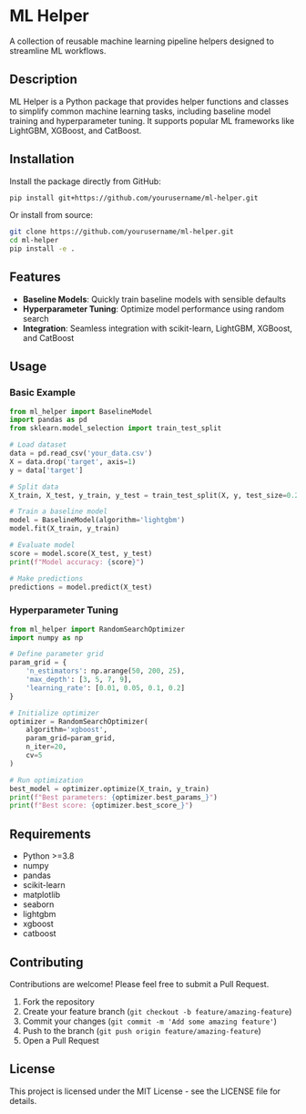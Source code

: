 # ML Helper

A collection of reusable machine learning pipeline helpers designed to streamline ML workflows.

## Description

ML Helper is a Python package that provides helper functions and classes to simplify common machine learning tasks, including baseline model training and hyperparameter tuning. It supports popular ML frameworks like LightGBM, XGBoost, and CatBoost.

## Installation

Install the package directly from GitHub:

```bash
pip install git+https://github.com/yourusername/ml-helper.git
```

Or install from source:

```bash
git clone https://github.com/yourusername/ml-helper.git
cd ml-helper
pip install -e .
```

## Features

- **Baseline Models**: Quickly train baseline models with sensible defaults
- **Hyperparameter Tuning**: Optimize model performance using random search
- **Integration**: Seamless integration with scikit-learn, LightGBM, XGBoost, and CatBoost

## Usage

### Basic Example

```python
from ml_helper import BaselineModel
import pandas as pd
from sklearn.model_selection import train_test_split

# Load dataset
data = pd.read_csv('your_data.csv')
X = data.drop('target', axis=1)
y = data['target']

# Split data
X_train, X_test, y_train, y_test = train_test_split(X, y, test_size=0.2, random_state=42)

# Train a baseline model
model = BaselineModel(algorithm='lightgbm')
model.fit(X_train, y_train)

# Evaluate model
score = model.score(X_test, y_test)
print(f"Model accuracy: {score}")

# Make predictions
predictions = model.predict(X_test)
```

### Hyperparameter Tuning

```python
from ml_helper import RandomSearchOptimizer
import numpy as np

# Define parameter grid
param_grid = {
    'n_estimators': np.arange(50, 200, 25),
    'max_depth': [3, 5, 7, 9],
    'learning_rate': [0.01, 0.05, 0.1, 0.2]
}

# Initialize optimizer
optimizer = RandomSearchOptimizer(
    algorithm='xgboost',
    param_grid=param_grid,
    n_iter=20,
    cv=5
)

# Run optimization
best_model = optimizer.optimize(X_train, y_train)
print(f"Best parameters: {optimizer.best_params_}")
print(f"Best score: {optimizer.best_score_}")
```

## Requirements

- Python >=3.8
- numpy
- pandas
- scikit-learn
- matplotlib
- seaborn
- lightgbm
- xgboost
- catboost

## Contributing

Contributions are welcome! Please feel free to submit a Pull Request.

1. Fork the repository
2. Create your feature branch (`git checkout -b feature/amazing-feature`)
3. Commit your changes (`git commit -m 'Add some amazing feature'`)
4. Push to the branch (`git push origin feature/amazing-feature`)
5. Open a Pull Request

## License

This project is licensed under the MIT License - see the LICENSE file for details.
